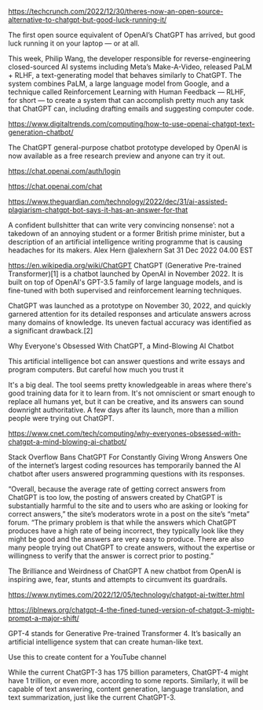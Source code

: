https://techcrunch.com/2022/12/30/theres-now-an-open-source-alternative-to-chatgpt-but-good-luck-running-it/

The first open source equivalent of OpenAI’s ChatGPT has arrived, but good luck running it on your laptop — or at all.

This week, Philip Wang, the developer responsible for reverse-engineering closed-sourced AI systems including Meta’s Make-A-Video, released PaLM + RLHF, a text-generating model that behaves similarly to ChatGPT. The system combines PaLM, a large language model from Google, and a technique called Reinforcement Learning with Human Feedback — RLHF, for short — to create a system that can accomplish pretty much any task that ChatGPT can, including drafting emails and suggesting computer code.

https://www.digitaltrends.com/computing/how-to-use-openai-chatgpt-text-generation-chatbot/

The ChatGPT general-purpose chatbot prototype developed by OpenAI is now available as a free research preview and anyone can try it out.

https://chat.openai.com/auth/login

https://chat.openai.com/chat

https://www.theguardian.com/technology/2022/dec/31/ai-assisted-plagiarism-chatgpt-bot-says-it-has-an-answer-for-that

A confident bullshitter that can write very convincing nonsense’: not a takedown of an annoying student or a former British prime minister, but a description of an artificial intelligence writing programme that is causing headaches for its makers.
Alex Hern
@alexhern
Sat 31 Dec 2022 04.00 EST

https://en.wikipedia.org/wiki/ChatGPT
ChatGPT (Generative Pre-trained Transformer)[1] is a chatbot launched by OpenAI in November 2022. It is built on top of OpenAI's GPT-3.5 family of large language models, and is fine-tuned with both supervised and reinforcement learning techniques.

ChatGPT was launched as a prototype on November 30, 2022, and quickly garnered attention for its detailed responses and articulate answers across many domains of knowledge. Its uneven factual accuracy was identified as a significant drawback.[2]

Why Everyone's Obsessed With ChatGPT, a Mind-Blowing AI Chatbot

This artificial intelligence bot can answer questions and write essays and program computers. But careful how much you trust it

It's a big deal. The tool seems pretty knowledgeable in areas where there's good training data for it to learn from. It's not omniscient or smart enough to replace all humans yet, but it can be creative, and its answers can sound downright authoritative. A few days after its launch, more than a million people were trying out ChatGPT.

https://www.cnet.com/tech/computing/why-everyones-obsessed-with-chatgpt-a-mind-blowing-ai-chatbot/

Stack Overflow Bans ChatGPT For Constantly Giving Wrong Answers
One of the internet’s largest coding resources has temporarily banned the AI chatbot after users answered programming questions with its responses.

“Overall, because the average rate of getting correct answers from ChatGPT is too low, the posting of answers created by ChatGPT is substantially harmful to the site and to users who are asking or looking for correct answers,” the site’s moderators wrote in a post on the site’s “meta” forum. “The primary problem is that while the answers which ChatGPT produces have a high rate of being incorrect, they typically look like they might be good and the answers are very easy to produce. There are also many people trying out ChatGPT to create answers, without the expertise or willingness to verify that the answer is correct prior to posting.”

The Brilliance and Weirdness of ChatGPT
A new chatbot from OpenAI is inspiring awe, fear, stunts and attempts to circumvent its guardrails.

https://www.nytimes.com/2022/12/05/technology/chatgpt-ai-twitter.html


https://iblnews.org/chatgpt-4-the-fined-tuned-version-of-chatgpt-3-might-prompt-a-major-shift/

GPT-4 stands for Generative Pre-trained Transformer 4. It’s basically an artificial intelligence system that can create human-like text.

Use this to create content for a YouTube channel

While the current ChatGPT-3 has 175 billion parameters, ChatGPT-4 might have 1 trillion, or even more, according to some reports. Similarly, it will be capable of text answering, content generation, language translation, and text summarization, just like the current ChatGPT-3.


